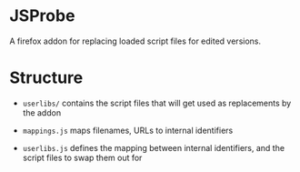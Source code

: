 # JSProbe
A firefox addon for replacing loaded script files for edited versions.

# Structure
* `userlibs/` contains the script files that will get used as replacements by the addon
- `mappings.js` maps filenames, URLs to internal identifiers
* `userlibs.js` defines the mapping between internal identifiers, and the script files to swap them out for

